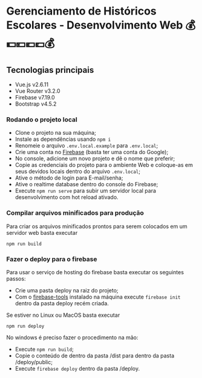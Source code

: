 # Gerenciamento de Históricos Escolares - Desenvolvimento Web 💰💵💴💶💷💰


## Tecnologias principais

- Vue.js v2.6.11
- Vue Router v3.2.0
- Firebase v7.19.0
- Bootstrap v4.5.2

### Rodando o projeto local

- Clone o projeto na sua máquina;
- Instale as dependências usando `npm i`
- Renomeie o arquivo `.env.local.example` para `.env.local`;
- Crie uma conta no [Firebase](https://firebase.google.com/) (basta ter uma conta do Google);
- No console, adicione um novo projeto e dê o nome que preferir;
- Copie as credenciais do projeto para o ambiente Web e coloque-as em seus devidos locais dentro do arquivo `.env.local`;
- Ative o método de login para E-mail/senha;
- Ative o realtime database dentro do console do Firebase;
- Execute `npm run serve` para subir um servidor local para desenvolvimento com hot reload ativado.

### Compilar arquivos minificados para produção

Para criar os arquivos minificados prontos para serem colocados em um servidor web basta executar

```npm
npm run build
```

### Fazer o deploy para o firebase

Para usar o serviço de hosting do firebase basta executar os seguintes passos:

- Crie uma pasta deploy na raiz do projeto;
- Com o [firebase-tools](https://github.com/firebase/firebase-tools) instalado na máquina execute `firebase init` dentro da pasta deploy recém criada.

Se estiver no Linux ou MacOS basta executar

```npm
npm run deploy
```

No windows é preciso fazer o procedimento na mão:

- Execute `npm run build`;
- Copie o conteúdo de dentro da pasta /dist para dentro da pasta /deploy/public;
- Execute `firebase deploy` dentro da pasta /deploy.
